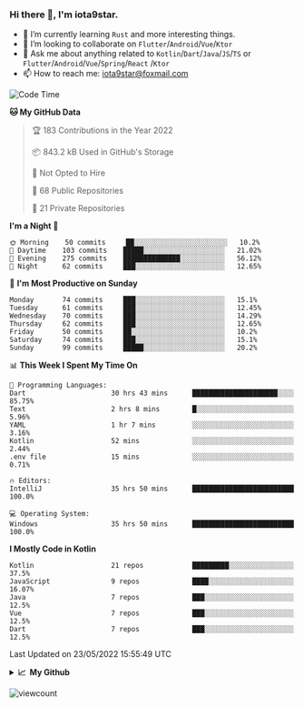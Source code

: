 ### Hi there 👋, I'm iota9star.

- 🌱 I’m currently learning `Rust` and more interesting things.
- 👯 I’m looking to collaborate on `Flutter`/`Android`/`Vue`/`Ktor`
- 💬 Ask me about anything related to `Kotlin`/`Dart`/`Java`/`JS`/`TS` or `Flutter`/`Android`/`Vue`/`Spring`/`React`
  /`Ktor`
- 📫 How to reach me: [iota9star@foxmail.com](iota9star@foxmail.com)



<!--START_SECTION:waka-->
![Code Time](http://img.shields.io/badge/Code%20Time-3%2C006%20hrs-blue)

**🐱 My GitHub Data** 

> 🏆 183 Contributions in the Year 2022
 > 
> 📦 843.2 kB Used in GitHub's Storage 
 > 
> 🚫 Not Opted to Hire
 > 
> 📜 68 Public Repositories 
 > 
> 🔑 21 Private Repositories  
 > 
**I'm a Night 🦉** 

```text
🌞 Morning    50 commits     ██░░░░░░░░░░░░░░░░░░░░░░░   10.2% 
🌆 Daytime    103 commits    █████░░░░░░░░░░░░░░░░░░░░   21.02% 
🌃 Evening    275 commits    ██████████████░░░░░░░░░░░   56.12% 
🌙 Night      62 commits     ███░░░░░░░░░░░░░░░░░░░░░░   12.65%

```
📅 **I'm Most Productive on Sunday** 

```text
Monday       74 commits     ███░░░░░░░░░░░░░░░░░░░░░░   15.1% 
Tuesday      61 commits     ███░░░░░░░░░░░░░░░░░░░░░░   12.45% 
Wednesday    70 commits     ███░░░░░░░░░░░░░░░░░░░░░░   14.29% 
Thursday     62 commits     ███░░░░░░░░░░░░░░░░░░░░░░   12.65% 
Friday       50 commits     ██░░░░░░░░░░░░░░░░░░░░░░░   10.2% 
Saturday     74 commits     ███░░░░░░░░░░░░░░░░░░░░░░   15.1% 
Sunday       99 commits     █████░░░░░░░░░░░░░░░░░░░░   20.2%

```


📊 **This Week I Spent My Time On** 

```text
💬 Programming Languages: 
Dart                     30 hrs 43 mins      █████████████████████░░░░   85.75% 
Text                     2 hrs 8 mins        █░░░░░░░░░░░░░░░░░░░░░░░░   5.96% 
YAML                     1 hr 7 mins         ░░░░░░░░░░░░░░░░░░░░░░░░░   3.16% 
Kotlin                   52 mins             ░░░░░░░░░░░░░░░░░░░░░░░░░   2.44% 
.env file                15 mins             ░░░░░░░░░░░░░░░░░░░░░░░░░   0.71%

🔥 Editors: 
IntelliJ                 35 hrs 50 mins      █████████████████████████   100.0%

💻 Operating System: 
Windows                  35 hrs 50 mins      █████████████████████████   100.0%

```

**I Mostly Code in Kotlin** 

```text
Kotlin                   21 repos            █████████░░░░░░░░░░░░░░░░   37.5% 
JavaScript               9 repos             ████░░░░░░░░░░░░░░░░░░░░░   16.07% 
Java                     7 repos             ███░░░░░░░░░░░░░░░░░░░░░░   12.5% 
Vue                      7 repos             ███░░░░░░░░░░░░░░░░░░░░░░   12.5% 
Dart                     7 repos             ███░░░░░░░░░░░░░░░░░░░░░░   12.5%

```



 Last Updated on 23/05/2022 15:55:49 UTC
<!--END_SECTION:waka-->

<details>
  <summary><b>📈&nbsp;&nbsp;My Github</b></summary>
  <br>
  <img src='https://github-profile-trophy.vercel.app/?username=iota9star'>
  <img src='https://bad-apple-github-readme.vercel.app/api?show_bg=1&username=iota9star&hide_title=true'>
  <img src='http://cr-skills-chart-widget.azurewebsites.net/api/api?username=iota9star'>
</details>


![viewcount](https://count.getloli.com/get/@iota9star?theme=rule34)

